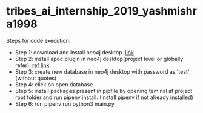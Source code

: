 # tribes_ai_internship_2019_yashmishra1998

Steps for code execution:

- Step 1: download and install neo4j desktop. [link](https://neo4j.com/download/)
- Step 2: install apoc plugin in neo4j desktop(project level or globally refer). [ref link](https://medium.com/neo4j/explore-new-worlds-adding-plugins-to-neo4j-26e6a8e5d37e#:~:text=provide%20relevant%20screenshots.-,A.,a%20box%20with%20Add%20Plugin%20.)
- Step 3: create new database in neo4j desktop with password as 'test' (without quotes)
- Step 4: click on open database
- Step 5: install packages present in pipfile by opening teminal at project root folder and run pipenv install. (Install pipenv if not already installed)
- Step 6: run pipenv run python3 main.py
